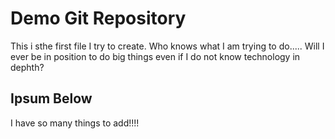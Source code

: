 
# Demo Git Repository 

This i sthe first file I try to create. Who knows what I am trying to do..... Will I ever be in position to do big things even if I do not know technology in dephth?

## Ipsum Below

I have so many things to add!!!! 
